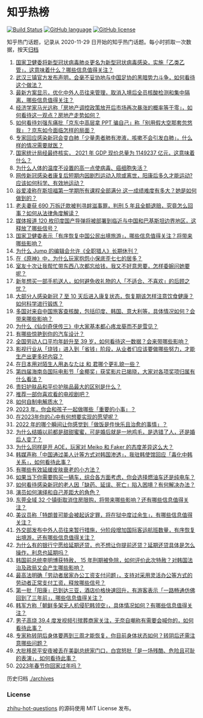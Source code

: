 # 知乎热榜
[![Build Status](https://github.com/ToWeLong/zhihu-hot-questions/workflows/CI/badge.svg)](https://github.com/ToWeLong/zhihu-hot-questions/actions)
[![GitHub language](https://img.shields.io/badge/language-golang-orange.svg)](https://golang.org/)
[![GitHub license](https://img.shields.io/github/license/ToWeLong/zhihu-hot-questions)](https://github.com/ToWeLong/zhihu-hot-questions/blob/main/LICENSE)

知乎热门话题，记录从 2020-11-29 日开始的知乎热门话题。每小时抓取一次数据，按天[归档](./archives)

<!-- BEGIN -->

1. [国家卫健委将新型冠状病毒肺炎更名为新型冠状病毒感染，实施「乙类乙管」，这意味着什么？哪些信息值得关注？](https://www.zhihu.com/question/574851074)
1. [武汉三镇官方发布声明，会毫不妥协地与中国足协的黑暗势力斗争，如何看待这个做法？](https://www.zhihu.com/question/574908484)
1. [最新方案显示，优化中外人员往来管理，取消入境后全员核酸检测和集中隔离，哪些信息值得关注？](https://www.zhihu.com/question/574851798)
1. [经济学家马光远称「房地产调控政策放开后市场再次暴涨的概率等于零」，如何看待这一观点？房地产走势如何？](https://www.zhihu.com/question/574819565)
1. [如何看待刘强东痛批「京东中高层拿 PPT 骗自己」称「别用假大空那套忽悠我」？京东如今面临怎样的局面？](https://www.zhihu.com/question/574798692)
1. [专家回应感染新冠会变白肺「少量患者肺有渗液，咳嗽不会引发白肺」，什么样的情况需要就医？](https://www.zhihu.com/question/574908693)
1. [国家统计局经最终核实， 2021 年 GDP 现价总量为 1149237 亿元，这意味着什么？](https://www.zhihu.com/question/574937763)
1. [为什么人体的温度不设置的高一点使病毒、癌细胞失活？](https://www.zhihu.com/question/574121317)
1. [网传新冠感染者康复后短期内因剧烈运动入院或离世，阳康后多久才能运动? 应该如何科学、有效地运动？](https://www.zhihu.com/question/574526734)
1. [谷爱凌称在斯坦福第一学期所有课程全部满分,这一成绩难度有多大？她是如何做到的？](https://www.zhihu.com/question/574807396)
1. [老夫妻获 690 万拆迁款被判寻衅滋事罪，判刑 5 年且全额退赔，究竟怎么回事？如何从法律角度解读？](https://www.zhihu.com/question/574918793)
1. [媒体报道 120 枚印度国产导弹将被部署到临近与中国和巴基斯坦边界地区，这释放了哪些信号？](https://www.zhihu.com/question/574814693)
1. [国家卫健委表示「有序恢复中国公民出境旅游」，哪些信息值得关注？将带来哪些影响？](https://www.zhihu.com/question/574852724)
1. [为什么 Jump 的编辑会允许《全职猎人》长期休刊？](https://www.zhihu.com/question/338265361)
1. [在《原神》中，为什么玩家抱怨小保底歪七七的居多？](https://www.zhihu.com/question/488333571)
1. [室友十次让我帮忙带东西八次都忘给钱，我又不好意思要，怎样委婉问她要呢？](https://www.zhihu.com/question/571015932)
1. [新年想买一部手机送人，如何避免收礼物的人「不适合、不喜欢」的后顾之忧？](https://www.zhihu.com/question/574612263)
1. [大部分人感染新冠 7 至 10 天后进入康复状态，恢复期该怎样注意饮食健康？如何科学进行锻炼？](https://www.zhihu.com/question/574798134)
1. [多国对来自中国旅客查核酸，包括印度、韩国、意大利等，具体情况如何？会带来哪些影响？](https://www.zhihu.com/question/574945298)
1. [为什么《仙剑奇侠传三》中大家基本都心疼龙葵而不是雪见？](https://www.zhihu.com/question/291356369)
1. [有哪些惊艳到你的汽车设计？](https://www.zhihu.com/question/347380723)
1. [全国劳动人口平均年龄升至 39 岁，如何看待这一数据？会来带哪些影响？](https://www.zhihu.com/question/574731102)
1. [影视行业从「烧钱」进入到「省钱」阶段，从业者们应该要做哪些努力，才能生产出更多好内容？](https://www.zhihu.com/question/574821948)
1. [在日本用对陌生人用あなたは 和 君哪个更礼貌一些？](https://www.zhihu.com/question/66006967)
1. [第四届海南岛国际电影节「金椰奖」获奖影片已揭晓，大家对各项奖项归属有什么看法？](https://www.zhihu.com/question/574840672)
1. [贵妇护肤品和平价护肤品最大的区别是什么？](https://www.zhihu.com/question/566519839)
1. [推荐一部你喜欢看的电视剧吧？](https://www.zhihu.com/question/573747216)
1. [如何自制电解质水？](https://www.zhihu.com/question/572557095)
1. [2023 年，你会和孩子一起做哪些「重要的小事」？](https://www.zhihu.com/question/572109316)
1. [在2023年你的心中有何想要实现的愿望呢？](https://www.zhihu.com/question/573496456)
1. [2022 年的哪个瞬间让你感觉到「做饭是件快乐且治愈的事情」？](https://www.zhihu.com/question/568881974)
1. [为什么结婚以前都是甜甜蜜蜜，可是婚后就是一地鸡毛，是选错了人，还是婚后人变了？](https://www.zhihu.com/question/572697942)
1. [为什么同样是开 AOE，玩家对 Meiko 和 Faker 的态度差异这么大？](https://www.zhihu.com/question/574748010)
1. [韩媒声称「中国通过美人计等方式对韩国渗透」，我驻韩使馆回应「毒化中韩关系」，如何看待此事？](https://www.zhihu.com/question/574795582)
1. [有哪些有效延缓皮肤衰老的小方法？](https://www.zhihu.com/question/570650574)
1. [如果当下你需要购买一辆车，综合各方面考虑，你会选择燃油车还是纯电车？](https://www.zhihu.com/question/574783325)
1. [如何看待感染新冠的老人因「缺药、延误、死亡」陷入困境？有何解决办法？](https://www.zhihu.com/question/574797961)
1. [演员如何演绎和自己差距大的角色？](https://www.zhihu.com/question/299814085)
1. [东莞全域 32 个镇街取消住房限购，将带来哪些影响？还有哪些信息值得关注？](https://www.zhihu.com/question/574783483)
1. [美议员称「特朗普可能会被起诉定罪，将在狱中度过余生」，有哪些信息值得关注？](https://www.zhihu.com/question/574792087)
1. [外交部发布中外人员往来暂行措施，分阶段增加国际客运航班数量，有序恢复出境游，还有哪些信息值得关注？](https://www.zhihu.com/question/574932915)
1. [为什么有的银行宁愿给延期还贷，也不想让你提前还贷？延期还贷具体是怎么操作，利息也延期吗？](https://www.zhihu.com/question/574809528)
1. [韩国前总统李明博获特赦， 15 年刑期被免除，如何评价此次特赦？对韩国法治及政局又会产生哪些影响？](https://www.zhihu.com/question/574973420)
1. [最高法明确「劳动者居家办公工资支付问题」，支持对采用灵活办公等方式的劳动者正常支付工资，释放哪些信号？](https://www.zhihu.com/question/574960254)
1. [第一批「阳康」已到达三亚，酒店价格快速回升，有游客表示「一路畅通仿佛回到了三年前」，哪些信息值得关注？](https://www.zhihu.com/question/574518808)
1. [韩军方称「朝鲜多架无人机侵犯韩领空」，具体情况如何？有哪些信息值得关注？](https://www.zhihu.com/question/574818366)
1. [男子高烧 39.4 度发视频引殡葬商家关注，无奈自嘲称有需要会喊你的，如何看待此事？](https://www.zhihu.com/question/574594238)
1. [专家称转阴后身体要两到三周才能恢复，你目前身体状态如何？转阴后还需注意哪些问题？](https://www.zhihu.com/question/574744334)
1. [大批移民平安夜被丢在美副总统家门口，白宫怒批「是一场残酷、危险且可耻的表演」，如何看待此事？](https://www.zhihu.com/question/574718018)
1. [2023年春节你回家过年吗？](https://www.zhihu.com/question/570937614)

<!-- END -->

历史归档 [./archives](./archives)


### License
[zhihu-hot-questions](https://github.com/towelong/zhihu-hot-questions) 的源码使用 MIT License 发布。